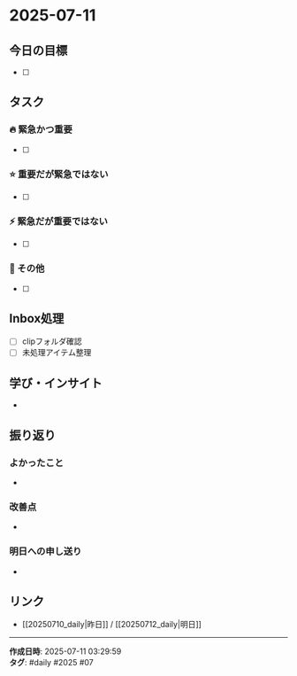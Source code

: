 # 2025-07-11

## 今日の目標
- [ ] 

## タスク

### 🔥 緊急かつ重要
- [ ] 

### ⭐ 重要だが緊急ではない
- [ ] 

### ⚡ 緊急だが重要ではない
- [ ] 

### 📝 その他
- [ ] 

## Inbox処理
- [ ] clipフォルダ確認
- [ ] 未処理アイテム整理

## 学び・インサイト
- 

## 振り返り
### よかったこと
- 

### 改善点
- 

### 明日への申し送り
- 

## リンク
- [[20250710_daily|昨日]] / [[20250712_daily|明日]]

---

**作成日時**: 2025-07-11 03:29:59  
**タグ**: #daily #2025 #07
